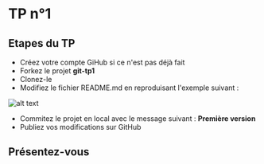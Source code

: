 # TP n°1

## Etapes du TP

* Créez votre compte GiHub si ce n'est pas déjà fait
* Forkez le projet __git-tp1__
* Clonez-le
* Modifiez le fichier README.md en reproduisant l'exemple suivant : 

![alt text](https://github.com/DiginamicFormation/git-tp1/blob/main/resources/Template.png)

* Commitez le projet en local avec le message suivant : __Première version__
* Publiez vos modifications sur GitHub

## Présentez-vous
